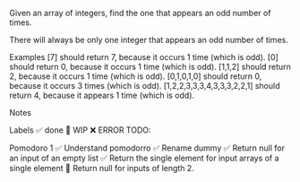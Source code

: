 Given an array of integers, find the one that appears an odd number of times.

There will always be only one integer that appears an odd number of times.

Examples
[7] should return 7, because it occurs 1 time (which is odd).
[0] should return 0, because it occurs 1 time (which is odd).
[1,1,2] should return 2, because it occurs 1 time (which is odd).
[0,1,0,1,0] should return 0, because it occurs 3 times (which is odd).
[1,2,2,3,3,3,4,3,3,3,2,2,1] should return 4, because it appears 1 time (which is odd).

Notes

Labels
✅ done
🚧 WIP
❌ ERROR
TODO:

Pomodoro 1
✅ Understand pomodorro
✅ Rename dummy
✅ Return null for an input of an empty list
✅ Return the single element for input arrays of a single element
🚧 Return null for inputs of length 2.